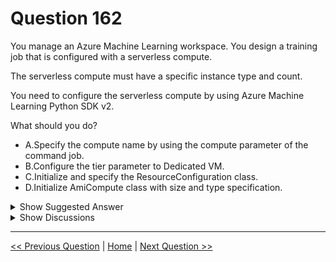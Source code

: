 # Question 162

You manage an Azure Machine Learning workspace. You design a training job that is configured with a serverless compute.

The serverless compute must have a specific instance type and count.

You need to configure the serverless compute by using Azure Machine Learning Python SDK v2.

What should you do?

* A.Specify the compute name by using the compute parameter of the command job.
* B.Configure the tier parameter to Dedicated VM.
* C.Initialize and specify the ResourceConfiguration class.
* D.Initialize AmiCompute class with size and type specification.

<details>
  <summary>Show Suggested Answer</summary>

  <strong>C</strong><br>

</details>

<details>
  <summary>Show Discussions</summary>

<blockquote><p><strong>f82411e</strong> <code>(Thu 29 May 2025 11:48)</code> - <em>Upvotes: 1</em></p><p>from azure.ai.ml.entities import CommandJob, ResourceConfiguration

job = CommandJob(
    ...
    resources=ResourceConfiguration(
        instance_count=2,
        instance_type=&quot;Standard_DS3_v2&quot;
    )
)</p></blockquote>
<blockquote><p><strong>ulg</strong> <code>(Sun 26 Jan 2025 22:56)</code> - <em>Upvotes: 1</em></p><p>To configure serverless compute with a specific instance type and count in Azure Machine Learning using the Python SDK v2, you need to use the ResourceConfiguration class.</p></blockquote>
<blockquote><p><strong>ulg</strong> <code>(Sun 26 Jan 2025 22:57)</code> - <em>Upvotes: 1</em></p><p>https://learn.microsoft.com/en-us/azure/machine-learning/how-to-use-serverless-compute?view=azureml-api-2&amp;tabs=python</p></blockquote>
<blockquote><p><strong>avinyc</strong> <code>(Fri 03 Jan 2025 23:58)</code> - <em>Upvotes: 1</em></p><p>Correct answer should be ResourceConfiguration (C). The AmlCompute class is used for creating managed compute clusters, not for configuring serverless compute.</p></blockquote>
<blockquote><p><strong>Sadhak</strong> <code>(Sun 01 Dec 2024 02:54)</code> - <em>Upvotes: 1</em></p><p>https://learn.microsoft.com/en-us/python/api/azureml-core/azureml.core.compute.amlcompute(class)?view=azure-ml-py</p></blockquote>
<blockquote><p><strong>AzureGeek79</strong> <code>(Mon 30 Sep 2024 01:21)</code> - <em>Upvotes: 1</em></p><p>Given answer is correct.</p></blockquote>

</details>

---

[<< Previous Question](question_161.md) | [Home](/index.md) | [Next Question >>](question_163.md)
